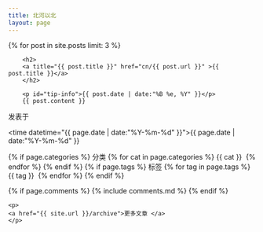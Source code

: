 ```yaml
---
title: 北河以北
layout: page
---
```


<div id="toc">
    {% for post in site.posts limit: 3 %}

        <h2>
        <a title="{{ post.title }}" href="cn/{{ post.url }}" >{{ post.title }}</a> 
        </h2>

        <p id="tip-info">{{ post.date | date:"%B %e, %Y" }}</p>
        {{ post.content }}
 
<section class="meta">
<span class="author">
  <a>发表于</a>
</span>
<span class="time">
  
  <time datetime="{{ page.date | date:"%Y-%m-%d" }}">{{ page.date | date:"%Y-%m-%d" }}</time>
</span>
<br />

{% if page.categories %}
<span class="categories">
  分类
  {% for cat in page.categories %}
  <a href="{{ site.url }}/categories/#{{ cat }}" title="{{ cat }}">{{ cat }}</a>&nbsp;
  {% endfor %}
</span>
{% endif %}
{% if page.tags %}
<span class="tags">
  标签 
  {% for tag in page.tags %}
  <a href="{{ site.url }}/tags/#{{ tag }}" title="{{ tag }}">{{ tag }}</a>&nbsp;
  {% endfor %}
</span>
{% endif %}
</section>
{% if page.comments %}
{% include comments.md %}                                  
{% endif %}

    <p>
    <a href="{{ site.url }}/archive">更多文章 </a>
    </p>
</div>

